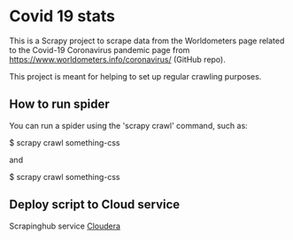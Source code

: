 # Covid 19 stats 
This is a Scrapy project to scrape data from the Worldometers page related to the Covid-19 Coronavirus pandemic page from https://www.worldometers.info/coronavirus/ (GitHub repo).

This project is meant for helping to set up regular crawling purposes.

## How to run spider

You can run a spider using the 'scrapy crawl' command, such as:

$ scrapy crawl something-css

and

$ scrapy crawl something-css

## Deploy script to Cloud service
Scrapinghub service [Cloudera](https://scrapinghub.com/?rfsn=3908921.3359b4)
